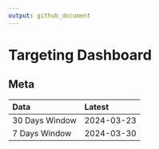 ```yaml
---
output: github_document
---
```


# Targeting Dashboard



## Meta


|Data           |Latest     |
|:--------------|:----------|
|30 Days Window |2024-03-23 |
|7 Days Window  |2024-03-30 |
